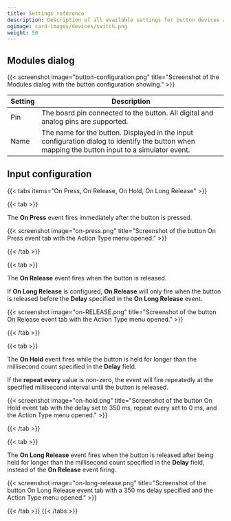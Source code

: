 ```yaml
---
title: Settings reference
description: Description of all available settings for button devices and input configurations using buttons.
ogimage: card-images/devices/switch.png
weight: 50
---
```


## Modules dialog

{{< screenshot image="button-configuration.png" title="Screenshot of the Modules dialog with the button configuration showing." >}}

| Setting | Description                                                                                                                                     |
| ------- | ----------------------------------------------------------------------------------------------------------------------------------------------- |
| Pin     | The board pin connected to the button. All digital and analog pins are supported.                                                               |
| Name    | The name for the button. Displayed in the input configuration dialog to identify the button when mapping the button input to a simulator event. |

## Input configuration

{{< tabs items="On Press, On Release, On Hold, On Long Release" >}}

{{< tab >}}

The **On Press** event fires immediately after the button is pressed.

{{< screenshot image="on-press.png" title="Screenshot of the button On Press event tab with the Action Type menu opened." >}}

{{< /tab >}}

{{< tab >}}

The **On Release** event fires when the button is released.

If **On Long Release** is configured, **On Release** will only fire when the button is released before the **Delay** specified in the **On Long Release** event.

{{< screenshot image="on-RELEASE.png" title="Screenshot of the button On Release event tab with the Action Type menu opened." >}}

{{< /tab >}}

{{< tab >}}

The **On Hold** event fires while the button is held for longer than the millisecond count specified in the **Delay** field.

If the **repeat every** value is non-zero, the event will fire repeatedly at the specified millisecond interval until the button is released.

{{< screenshot image="on-hold.png" title="Screenshot of the button On Hold event tab with the delay set to 350 ms, repeat every set to 0 ms, and the Action Type menu opened." >}}

{{< /tab >}}

{{< tab >}}

The **On Long Release** event fires when the button is released after being held for longer than the millisecond count specified in the **Delay** field, instead of the **On Release** event firing.

{{< screenshot image="on-long-release.png" title="Screenshot of the button On Long Release event tab with a 350 ms delay specified and the Action Type menu opened." >}}

{{< /tab >}}
{{< /tabs >}}
